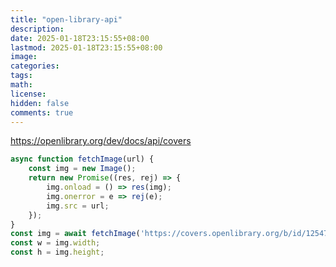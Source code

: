 ```yaml
---
title: "open-library-api"
description: 
date: 2025-01-18T23:15:55+08:00
lastmod: 2025-01-18T23:15:55+08:00
image: 
categories: 
tags: 
math: 
license: 
hidden: false
comments: true
---
```


https://openlibrary.org/dev/docs/api/covers
```javascript
async function fetchImage(url) {
    const img = new Image();
    return new Promise((res, rej) => {
        img.onload = () => res(img);
        img.onerror = e => rej(e);
        img.src = url;
    });
}
const img = await fetchImage('https://covers.openlibrary.org/b/id/12547191-L.jpg');
const w = img.width;
const h = img.height;
```
